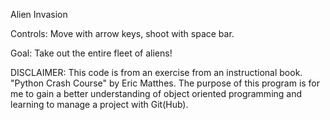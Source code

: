 Alien Invasion

Controls: Move with arrow keys, shoot with space bar.

Goal: Take out the entire fleet of aliens!

DISCLAIMER: This code is from an exercise from an instructional book.
"Python Crash Course" by Eric Matthes. The purpose of this program is
for me to gain a better understanding of object oriented programming
and learning to manage a project with Git(Hub).
